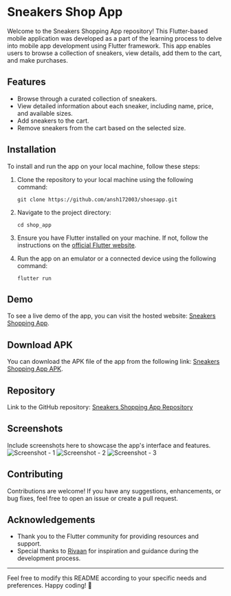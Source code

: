 # Sneakers Shop App

Welcome to the Sneakers Shopping App repository! This Flutter-based mobile application was developed as a part of the learning process to delve into mobile app development using Flutter framework. This app enables users to browse a collection of sneakers, view details, add them to the cart, and make purchases.

## Features
- Browse through a curated collection of sneakers.
- View detailed information about each sneaker, including name, price, and available sizes.
- Add sneakers to the cart.
- Remove sneakers from the cart based on the selected size.

## Installation
To install and run the app on your local machine, follow these steps:

1. Clone the repository to your local machine using the following command:
   ```
   git clone https://github.com/ansh172003/shoesapp.git
   ```

2. Navigate to the project directory:
   ```
   cd shop_app
   ```

3. Ensure you have Flutter installed on your machine. If not, follow the instructions on the [official Flutter website](https://flutter.dev/docs/get-started/install).

4. Run the app on an emulator or a connected device using the following command:
   ```
   flutter run
   ```

## Demo
To see a live demo of the app, you can visit the hosted website: [Sneakers Shopping App](https://sneaker-app-863ff.web.app/).

## Download APK
You can download the APK file of the app from the following link: [Sneakers Shopping App APK](https://drive.google.com/file/d/1WYCtZoZfK9sDu-xw9m1xpKC320U3E_4n/view?usp=sharing).

## Repository
Link to the GitHub repository: [Sneakers Shopping App Repository](https://github.com/ansh172003/shoesapp)

## Screenshots
Include screenshots here to showcase the app's interface and features.
![Screenshot - 1](assets/screenshots/1.jpg)
![Screenshot - 2](assets/screenshots/2.jpg)
![Screenshot - 3](assets/screenshots/3.jpg)

## Contributing
Contributions are welcome! If you have any suggestions, enhancements, or bug fixes, feel free to open an issue or create a pull request.


## Acknowledgements
- Thank you to the Flutter community for providing resources and support.
- Special thanks to [Rivaan](https://www.youtube.com/@RivaanRanawat) for inspiration and guidance during the development process.

---
Feel free to modify this README according to your specific needs and preferences. Happy coding! 🚀